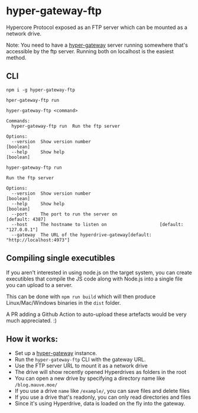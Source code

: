 # hyper-gateway-ftp
Hypercore Protocol exposed as an FTP server which can be mounted as a network drive.

Note: You need to have a [hyper-gateway](https://github.com/RangerMauve/hyper-gateway) server running somewhere that's accessible by the ftp server. Running both on localhost is the easiest method.

## CLI

```
npm i -g hyper-gateway-ftp
```

```
hper-gateway-ftp run
```

```
hyper-gateway-ftp <command>

Commands:
  hyper-gateway-ftp run  Run the ftp server

Options:
  --version  Show version number                                       [boolean]
  --help     Show help                                                 [boolean]

hyper-gateway-ftp run

Run the ftp server

Options:
  --version  Show version number                                       [boolean]
  --help     Show help                                                 [boolean]
  --port     The port to run the server on                       [default: 4387]
  --host     The hostname to listen on                    [default: "127.0.0.1"]
  --gateway  The URL of the hyperdrive-gateway[default: "http://localhost:4973"]
```

## Compiling single executibles

If you aren't interested in using node.js on the target system, you can create executibles that compile the JS code along with Node.js into a single file you can upload to a server.

This can be done with `npm run build` which will then produce Linux/Mac/Windows binaries in the `dist` folder.

A PR adding a Github Action to auto-upload these artefacts would be very much appreciated. :)

## How it works:

- Set up a [hyper-gateway](https://github.com/RangerMauve/hyper-gateway) instance.
- Run the `hyper-gateway-ftp` CLI with the gateway URL.
- Use the FTP server URL to mount it as a network drive
- The drive will show recently opened Hyperdrives as folders in the root
- You can open a new drive by specifying a directory name like `/blog.mauve.moe/`
- If you use a drive `name` like `/example/`, you can save files and delete files
- If you use a drive that's readonly, you can only read directories and files
- Since it's using Hyperdrive, data is loaded on the fly into the gateway.
